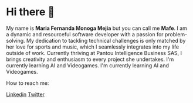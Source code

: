 <h1>Hi there 👋</h1>
<p>My name is <strong>Maria Fernanda Monoga Mejia</strong> but you can call me <strong>Mafe</strong>. I am a dynamic and resourceful software developer with a passion for problem-solving. My dedication to tackling technical challenges is only matched by her love for sports and music, which I seamlessly integrates into my life outside of work. Currently thriving at Pantou Intelligence Business SAS, I brings creativity and enthusiasm to every project she undertakes. I'm currently learning AI and Videogames. I'm currently learning AI and Videogames.</p>
<p>How to reach me: </p>
<p><a href="https://www.linkedin.com/in/maria-fernanda-m%C3%B3noga-mejia-051669104/">Linkedin</a> <a href="https://twitter.com/mafemome">Twitter</a></p>
